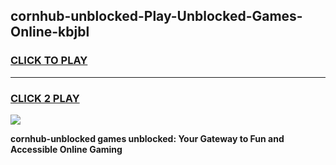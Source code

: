 
## cornhub-unblocked-Play-Unblocked-Games-Online-kbjbl
<h3>
<a href="https://premium76.site?title=cornhub-unblocked&ref=25A">CLICK TO PLAY</a></h3>
<hr>

<h3>
<a href="https://premium76.site?title=cornhub-unblocked&ref=25A">CLICK 2 PLAY</a>
  
</h3>

<a href="https://premium76.site?title=cornhub-unblocked&ref=25A"><img src="https://clearcache.store/games.png"></a>


**cornhub-unblocked games unblocked: Your Gateway to Fun and Accessible Online Gaming**
